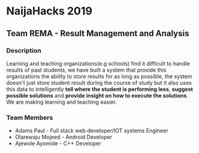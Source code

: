 # NaijaHacks 2019

## Team REMA - Result Management and Analysis

### Description
 Learning and teaching organizations(e.g schools) find it difficult to handle results of past students, we have built a system that provide this organizations the ability to store results for as long as possible, the system doesn't just store student result during the course of study but it also uses this data to intelligently **tell where the student is performing less**, **suggest possible solutions** and **provide insight on how to execute the solutions**. We are making learning and teaching easier.

### Team Members
* Adams Paul - Full stack web developer/IOT systems Engineer
* Olarewaju Mojeed - Android Developer
* Ajewole Ayomide - C++ Developer
